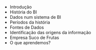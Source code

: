 - Introdução
- História do BI
- Dados num sistema de BI
- Períodos da história
- Fontes de Dados
- Identificação das origens da informação
- Empresa Suco de Frutas
- O que aprendemos?

